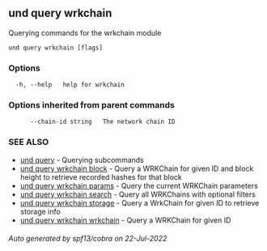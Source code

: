 ## und query wrkchain

Querying commands for the wrkchain module

```
und query wrkchain [flags]
```

### Options

```
  -h, --help   help for wrkchain
```

### Options inherited from parent commands

```
      --chain-id string   The network chain ID
```

### SEE ALSO

* [und query](und_query.md)	 - Querying subcommands
* [und query wrkchain block](und_query_wrkchain_block.md)	 - Query a WRKChain for given ID and block height to retrieve recorded hashes for that block
* [und query wrkchain params](und_query_wrkchain_params.md)	 - Query the current WRKChain parameters
* [und query wrkchain search](und_query_wrkchain_search.md)	 - Query all WRKChains with optional filters
* [und query wrkchain storage](und_query_wrkchain_storage.md)	 - Query a WrkChain for given ID to retrieve storage info
* [und query wrkchain wrkchain](und_query_wrkchain_wrkchain.md)	 - Query a WRKChain for given ID

###### Auto generated by spf13/cobra on 22-Jul-2022
